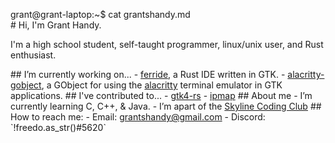 <span id="a">grant@grant-laptop</span>:<span id="b">~</span><span id="c">$</span><!-- asdjf;salkdjf;kjdsa;fljsa;dlkfj --> cat grantshandy.md<br/># Hi, I'm Grant Handy.<!-- laglaglaglaglaglaglaglaglaglaglaglag --><p>I'm a high school student, self-taught programmer, linux/unix user, and Rust enthusiast.</p>
<p>
## I’m currently working on...
- <a href="https://github.com/skylinecc/ferride">ferride</a>, a Rust IDE written in GTK.
- <a href="https://github.com/grantshandy/alacritty-gobject">alacritty-gobject</a>, a GObject for using the <a href="https://github.com/alacritty/alacritty">alacritty</a> terminal emulator in GTK applications.
## I've contributed to...
- <a href="https://github.com/gtk-rs/gtk4-rs/commits?author=grantshandy">gtk4-rs</a>
- <a href="https://github.com/skylinecc/ipmap/commits?author=grantshandy">ipmap</a>
## About me
- I’m currently learning C, C++, & Java.
- I’m apart of the <a href="https://github.com/skylinecc">Skyline Coding Club</a>
## How to reach me:
- Email: <a href="mailto://grantshandy@gmail.com">grantshandy@gmail.com</a>
- Discord: `!freedo.as_str()#5620`
</p>
